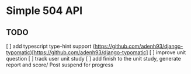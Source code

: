 # Simple 504 API

## TODO
[ ] add typescript type-hint support (https://github.com/adenh93/django-typomatic)[https://github.com/adenh93/django-typomatic]
[ ] improve unit question
[ ] track user unit study
[ ] add finish to the unit study, generate report and score/ Post suspend for progress
